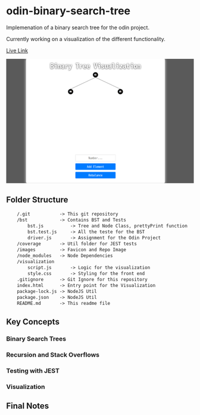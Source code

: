 # odin-binary-search-tree

Implemenation of a binary search tree for the odin project.

Currently working on a visualization of the different functionality.

[Live Link](https://antonharbers.github.io/Binary-Search-Tree-Demo/)

![Repo Image](/images/repoImage.png)

## Folder Structure

```
    /.git           -> This git repository
    /bst            -> Contains BST and Tests
        bst.js          -> Tree and Node Class, prettyPrint function
        bst.test.js     -> All the teste for the BST
        driver.js       -> Assignment for the Odin Project
    /coverage       -> Util folder for JEST tests
    /images         -> Favicon and Repo Image
    /node_modules   -> Node Dependencies
    /visualization
        script.js       -> Logic for the visualization
        style.css       -> Styling for the front end
    .gitignore      -> Git Ignore for this repository
    index.html      -> Entry point for the Visualization
    package-lock.js -> NodeJS Util
    package.json    -> NodeJS Util
    README.md       -> This readme file
```

## Key Concepts

### Binary Search Trees

### Recursion and Stack Overflows

### Testing with JEST

### Visualization

## Final Notes

